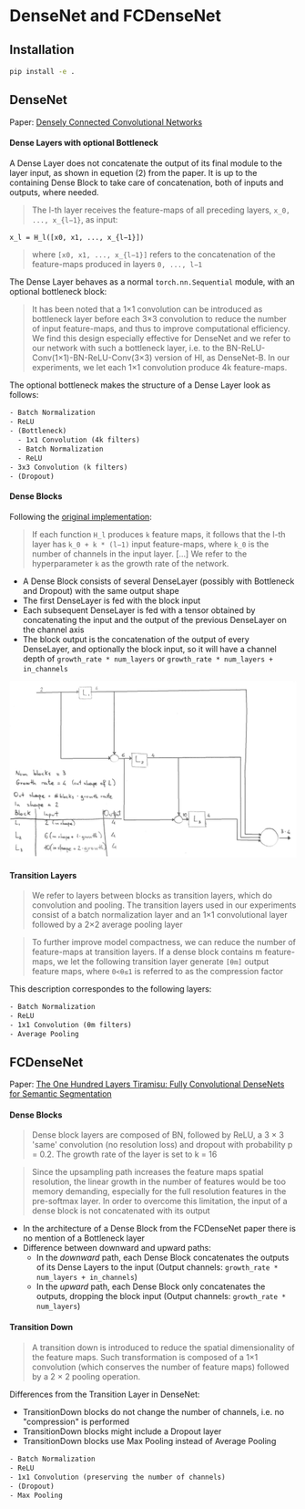 # DenseNet and FCDenseNet

## Installation

```bash
pip install -e .
```

## DenseNet

Paper: [Densely Connected Convolutional Networks](https://arxiv.org/abs/1608.06993)

#### Dense Layers with optional Bottleneck

A Dense Layer does not concatenate the output of its final module to the layer input, as shown in equetion (2) 
from the paper. 
It is up to the containing Dense Block to take care of concatenation, both of inputs and outputs, where needed.

> The l-th layer receives the feature-maps of all preceding layers, `x_0, ..., x_{l−1}`, as input:
```
x_l = H_l([x0, x1, ..., x_{l−1}])
``` 
> where `[x0, x1, ..., x_{l−1}]` refers to the concatenation of the feature-maps produced in layers `0, ..., l−1`

The Dense Layer behaves as a normal `torch.nn.Sequential` module, with an optional bottleneck block:

> It has been noted that a 1×1 convolution can be introduced as bottleneck layer before each 3×3 convolution
  to reduce the number of input feature-maps, and thus to improve computational efficiency. 
  We find this design especially effective for DenseNet and we refer to our network with such a bottleneck layer, 
  i.e. to the BN-ReLU-Conv(1×1)-BN-ReLU-Conv(3×3) version of Hl, as DenseNet-B. 
  In our experiments, we let each 1×1 convolution produce 4k feature-maps.
  
The optional bottleneck makes the structure of a Dense Layer look as follows: 

```
- Batch Normalization
- ReLU
- (Bottleneck)
  - 1x1 Convolution (4k filters)
  - Batch Normalization
  - ReLU
- 3x3 Convolution (k filters)
- (Dropout)
```

#### Dense Blocks

Following the [original implementation](https://github.com/liuzhuang13/DenseNet):

> If each function `H_l` produces `k` feature maps, it follows that the l-th layer has `k_0 + k * (l−1)` 
  input feature-maps, where `k_0` is the number of channels in the input layer. 
  \[...\] 
  We refer to the hyperparameter `k` as the growth rate of the network.

- A Dense Block consists of several DenseLayer (possibly with Bottleneck and Dropout) with the same output shape
- The first DenseLayer is fed with the block input
- Each subsequent DenseLayer is fed with a tensor obtained by concatenating the input and the output
  of the previous DenseLayer on the channel axis
- The block output is the concatenation of the output of every DenseLayer, and optionally the block input,
  so it will have a channel depth of `growth_rate * num_layers` or `growth_rate * num_layers + in_channels`
  
![dense_block.jpg](resources/dense_block.jpg)

#### Transition Layers
> We refer to layers between blocks as transition
  layers, which do convolution and pooling. The transition
  layers used in our experiments consist of a batch normalization
  layer and an 1×1 convolutional layer followed by a
  2×2 average pooling layer
  
> To further improve model compactness,
  we can reduce the number of feature-maps at transition
  layers. If a dense block contains m feature-maps, we let
  the following transition layer generate `[θm]` output feature maps,
  where `0<θ≤1` is referred to as the compression factor
  
This description correspondes to the following layers:

```
- Batch Normalization
- ReLU
- 1x1 Convolution (θm filters)
- Average Pooling
```

## FCDenseNet

Paper: [The One Hundred Layers Tiramisu: Fully Convolutional DenseNets for Semantic Segmentation](https://arxiv.org/abs/1611.09326)

#### Dense Blocks
> Dense block layers are composed of BN, followed by ReLU, a 3 × 3 'same' convolution (no resolution loss) 
  and dropout with probability p = 0.2. The growth rate of the layer is set to k = 16
  
> Since the upsampling path increases the feature maps spatial resolution, the linear growth in the number of features
  would be too memory demanding, especially for the full resolution features in the pre-softmax layer. 
  In order to overcome this limitation, the input of a dense block is not concatenated with its output

- In the architecture of a Dense Block from the FCDenseNet paper there is no mention of a Bottleneck layer
- Difference between downward and upward paths:
    - In the _downward_ path, each Dense Block concatenates the outputs of its Dense Layers to the input 
      (Output channels: `growth_rate * num_layers + in_channels`)
    - In the _upward_ path, each Dense Block only concatenates the outputs, dropping the block input
      (Output channels: `growth_rate * num_layers`)

#### Transition Down
> A transition down is introduced to reduce the spatial dimensionality
  of the feature maps. Such transformation is composed of a 1×1 convolution 
  (which conserves the number of feature maps) followed by a 2 × 2 pooling operation.
  
Differences from the Transition Layer in DenseNet:
- TransitionDown blocks do not change the number of channels, i.e. no "compression" is performed
- TransitionDown blocks might include a Dropout layer
- TransitionDown blocks use Max Pooling instead of Average Pooling

```
- Batch Normalization
- ReLU
- 1x1 Convolution (preserving the number of channels)
- (Dropout)
- Max Pooling
```